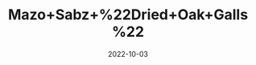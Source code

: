 ---
title: 'Mazo+Sabz+%22Dried+Oak+Galls%22'
date: '2022-10-03' 
metatag: '' 
inventory: '0' 
draft: false 
# meta description 
shortDescripton: 'Gall+oak+galls++have+been+used+in+traditional+medicine+to+treat+diarrhea%2c+hemorrhage%2c+and+skin+disease.+Some+studies+have+shown+it+to+be+an%ef%bf%bdeffective+anti-MRSA%2c+antiviral%2c+antifungal%2c+larvicidal%2c+and+antioxidant'
description: 'Herb'
longdescription: ''
featured: True
# product Price
price: '100.0'
# Product Short Description
shortDescription: 'Gall+oak+galls++have+been+used+in+traditional+medicine+to+treat+diarrhea%2c+hemorrhage%2c+and+skin+disease.+Some+studies+have+shown+it+to+be+an%ef%bf%bdeffective+anti-MRSA%2c+antiviral%2c+antifungal%2c+larvicidal%2c+and+antioxidant'
productID: '840A3DC0-9B2A-ED11-9968-005056B3A416'
type: 'products'
category: 'Herb' 
thumnailproduct: 'https://eraconnect.blob.core.windows.net/product-images/aminsaddiquidawakhana/840A3DC0-9B2A-ED11-9968-005056B3A416.webp' 
images:
  - image: 'https://eraconnect.blob.core.windows.net/product-images/aminsaddiquidawakhana/840A3DC0-9B2A-ED11-9968-005056B3A416.webp'  
Variants:
---